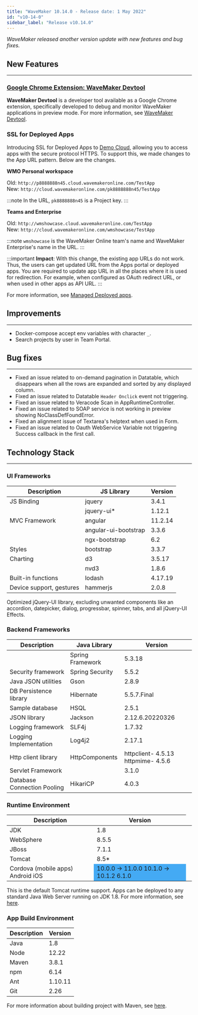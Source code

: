 ```yaml
---
title: "WaveMaker 10.14.0 - Release date: 1 May 2022"
id: "v10-14-0"
sidebar_label: "Release v10.14.0"
---
```

*WaveMaker released another version update with new features and bug fixes.*

## New Features
---

### [Google Chrome Extension: WaveMaker Devtool](https://chrome.google.com/webstore/detail/wavemaker-devtool/niakeolhkmomhekokhdbfiaebkganjnk)

**WaveMaker Devtool** is a developer tool available as a Google Chrome extension, specifically developed to debug and monitor WaveMaker applications in preview mode. For more information, see [WaveMaker Devtool](/learn/app-development/dev-integration/chrome-developer-tool).

### SSL for Deployed Apps

Introducing SSL for Deployed Apps to [Demo Cloud](/learn/app-development/deployment/pipelines-phases#deployment-environment), allowing you to access apps with the secure protocol HTTPS. To support this, we made changes to the App URL pattern. Below are the changes.

**WMO Personal workspace**

Old: `http://p8888888n45.cloud.wavemakeronline.com/TestApp`  
New: `http://cloud.wavemakeronline.com/pk8888888n45/TestApp`  

:::note
In the URL, `pk8888888n45` is a Project key.
:::

**Teams and Enterprise**

Old: `http://wmshowcase.cloud.wavemakeronline.com/TestApp`  
New: `http://cloud.wavemakeronline.com/wmshowcase/TestApp`  

:::note
`wmshowcase` is the WaveMaker Online team's name and WaveMaker Enterprise's name in the URL.
:::

:::important
**Impact**: With this change, the existing app URLs do not work. Thus, the users can get updated URL from the Apps portal or deployed apps. You are required to update app URL in all the places where it is used for redirection. For example, when configured as OAuth redirect URL, or when used in other apps as API URL.
:::

For more information, see [Managed Deployed apps](/learn/app-development/deployment/manage-deployed-apps/#apps-portal).

## Improvements
---

- Docker-compose accept env variables with character `_`.
- Search projects by user in Team Portal.


## Bug fixes
---

- Fixed an issue related to on-demand pagination in Datatable, which disappears when all the rows are expanded and sorted by any displayed column.
- Fixed an issue related to Datatable `Header Onclick` event not triggering.
- Fixed an issue related to Veracode Scan in AppRuntimeController.
- Fixed an issue related to SOAP service is not working in preview showing NoClassDefFoundError.
- Fixed an alignment issue of Textarea's helptext when used in Form. 
- Fixed an issue related to Oauth WebService Variable not triggering Success callback in the first call.

## Technology Stack

---

### UI Frameworks

| Description | JS Library | Version |
| --- | --- | --- |
| JS Binding | jquery | 3.4.1 |
| | jquery-ui* | 1.12.1 |
| MVC Framework | angular| 11.2.14 |
| | angular-ui-bootstrap | 3.3.6 |
| | ngx-bootstrap | 6.2 |
| Styles | bootstrap | 3.3.7 |
| Charting | d3 | 3.5.17 |
| | nvd3 | 1.8.6 |
| Built-in functions | lodash | 4.17.19|
| Device support, gestures | hammerjs | 2.0.8 |

Optimized jQuery-UI library, excluding unwanted components like an accordion, datepicker, dialog, progressbar, spinner, tabs, and all jQuery-UI Effects.

### Backend Frameworks

| Description | Java Library | Version |
| --- | --- | --- |
| | Spring Framework | 5.3.18 |
| Security framework | Spring Security | 5.5.2|
| Java JSON utilities | Gson | 2.8.9 |
| DB Persistence library | Hibernate | 5.5.7.Final|
| Sample database | HSQL | 2.5.1|
| JSON library | Jackson | 2.12.6.20220326|
| Logging framework | SLF4j |1.7.32 |
| Logging Implementation | Log4j2 | 2.17.1 |
| Http client library | HttpComponents | httpclient- 4.5.13   httpmime- 4.5.6 |
| Servlet Framework | | 3.1.0 |
|Database Connection Pooling | HikariCP | 4.0.3 |

### Runtime Environment

| Description | Version |
| --- | --- |
| JDK | 1.8 |
| WebSphere | 8.5.5 |
| JBoss | 7.1.1 |
| Tomcat | 8.5* |
| Cordova (mobile apps)   Android   iOS <td bgcolor="#44aaf4"> 10.0.0 -> 11.0.0   10.1.0 -> 10.1.2   6.1.0 </td>|

This is the default Tomcat runtime support. Apps can be deployed to any standard Java Web Server running on JDK 1.8. For more information, see [here](/learn/app-development/deployment/deployment-web-server).
  
### App Build Environment

|Description|Version|
|---|---|
|Java |1.8|
|Node|12.22|
|Maven| 3.8.1|
|npm|6.14|
|Ant|1.10.11|
|Git| 2.26|

For more information about building project with Maven, see [here](/learn/app-development/deployment/building-with-maven).

